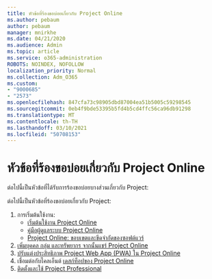 ```yaml
---
title: หัวข้อที่ร้องขอบ่อยเกี่ยวกับ Project Online
ms.author: pebaum
author: pebaum
manager: mnirkhe
ms.date: 04/21/2020
ms.audience: Admin
ms.topic: article
ms.service: o365-administration
ROBOTS: NOINDEX, NOFOLLOW
localization_priority: Normal
ms.collection: Adm_O365
ms.custom:
- "9000685"
- "2573"
ms.openlocfilehash: 847cfa73c98905dbd87004ea51b5005c59298545
ms.sourcegitcommit: 0eb4f9bde53395b5fd4b5cd4ffc56ca96db91298
ms.translationtype: MT
ms.contentlocale: th-TH
ms.lasthandoff: 03/10/2021
ms.locfileid: "50708153"
---
```

# <a name="project-online-frequently-requested-topics"></a>หัวข้อที่ร้องขอบ่อยเกี่ยวกับ Project Online

ต่อไปนี้เป็นหัวข้อที่ได้รับการร้องขอบ่อยบางส่วนเกี่ยวกับ Project:

ต่อไปนี้เป็นหัวข้อที่ร้องขอบ่อยเกี่ยวกับ Project:
1.  การเริ่มต้นใช้งาน: 
    -   [เริ่มต้นใช้งาน Project Online](https://docs.microsoft.com/projectonline/get-started-with-project-online) 
    -   [คู่มือผู้ดูแลระบบ Project Online](https://docs.microsoft.com/projectonline/project-online) 
    -   [Project Online: ขอบเขตและขีดจํากัดของซอฟต์แวร์](https://docs.microsoft.com/ProjectOnline/project-online-software-boundaries-and-limits) 
2.  [เพิ่มบุคคล กลุ่ม และทรัพยากร จากนั้นแชร์ Project Online](https://docs.microsoft.com/projectonline/step-2-add-people-to-project-online) 
3.  [ปรับแต่งประสิทธิภาพ Project Web App (PWA) ใน Project Online](https://docs.microsoft.com/projectonline/tune-project-online-performance)
4.  เชื่อมต่อกับไคลเอ็นต์ [เดสก์ท็อปของ Project Online](https://docs.microsoft.com/projectonline/connect-to-project-online-with-the-project-online-desktop-client) 
5.  [ติดตั้งและใช้ Project Professional](https://support.office.com/article/install-project-7059249b-d9fe-4d61-ab96-5c5bf435f281) 
